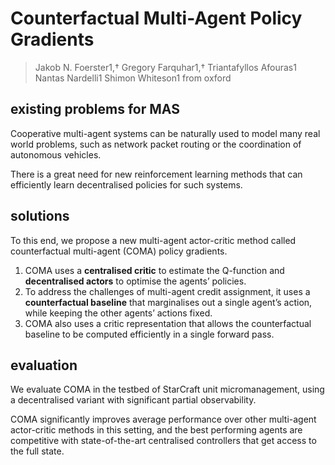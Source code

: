 # Counterfactual Multi-Agent Policy Gradients

> Jakob N. Foerster1,†
> Gregory Farquhar1,†
> Triantafyllos Afouras1
> Nantas Nardelli1
> Shimon Whiteson1
> from oxford

## existing problems for MAS
Cooperative multi-agent systems can be naturally used to model many real world problems, such as network packet routing or the coordination of autonomous vehicles.

There is a great need for new reinforcement learning methods that can efficiently learn decentralised policies for such systems. 

## solutions
To this end, we propose a new multi-agent actor-critic method called counterfactual multi-agent (COMA)
policy gradients. 

1. COMA uses a **centralised critic** to estimate the Q-function and **decentralised actors** to optimise the agents’ policies. 
2. To address the challenges of multi-agent credit assignment, it uses a **counterfactual baseline** that marginalises out a single agent’s action, while keeping the other agents’ actions fixed. 
3. COMA also uses a critic representation that allows the counterfactual baseline to be computed efficiently in a single forward pass. 

## evaluation
We evaluate COMA in the testbed of StarCraft unit micromanagement, using a decentralised variant with significant partial observability. 

COMA significantly improves average performance over other multi-agent actor-critic methods in this setting, and the best performing agents are competitive with state-of-the-art centralised controllers that get access to the full state.
